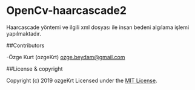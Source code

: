 # OpenCv-haarcascade2
Haarcascade yöntemi ve ilgili xml dosyası ile insan bedeni algılama işlemi yapılmaktadır.


##Contributors

-Özge Kurt (ozgeKrt) <ozge.beydam@gmail.com>

##License & copyright

Copyright (c) 2019 ozgeKrt
Licensed under the [MIT License](LICENSE).
